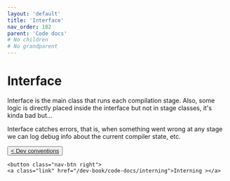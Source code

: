 ```yaml
---
layout: 'default'
title: 'Interface'
nav_order: 102
parent: 'Code docs'
# No children
# No grandparent
---
```


# Interface

<span class="inline-code highlight-jc hljs">Interface</span> is the main class that runs each compilation stage. Also, some logic is directly placed inside the interface
but not in stage classes, it's kinda bad but...

<span class="inline-code highlight-jc hljs">Interface</span> catches errors, that is, when something went wrong at any stage we can log debug info about the current
compiler state, etc.
<div class="nav-btn-block">
    <button class="nav-btn left">
    <a class="link" href="/dev-book/code-docs/dev-conventions">< Dev conventions</a>
</button>

    <button class="nav-btn right">
    <a class="link" href="/dev-book/code-docs/interning">Interning ></a>
</button>

</div>
